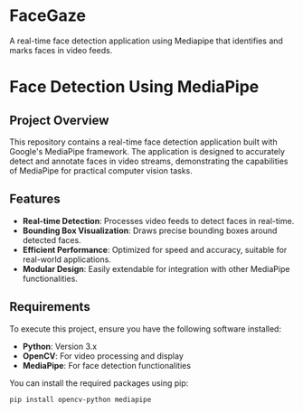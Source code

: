 # FaceGaze
A real-time face detection application using Mediapipe that identifies and marks faces in video feeds.

# Face Detection Using MediaPipe

## Project Overview
This repository contains a real-time face detection application built with Google's MediaPipe framework. The application is designed to accurately detect and annotate faces in video streams, demonstrating the capabilities of MediaPipe for practical computer vision tasks. 

## Features
- **Real-time Detection**: Processes video feeds to detect faces in real-time.
- **Bounding Box Visualization**: Draws precise bounding boxes around detected faces.
- **Efficient Performance**: Optimized for speed and accuracy, suitable for real-world applications.
- **Modular Design**: Easily extendable for integration with other MediaPipe functionalities.

## Requirements
To execute this project, ensure you have the following software installed:

- **Python**: Version 3.x
- **OpenCV**: For video processing and display
- **MediaPipe**: For face detection functionalities

You can install the required packages using pip:

```bash
pip install opencv-python mediapipe
